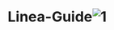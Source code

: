 # Linea-Guide![1](https://github.com/farman-haris/Linea-Guide/assets/100396410/25ee00e9-9f81-407b-98da-86d39ee25cfd)
